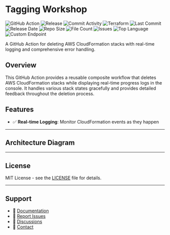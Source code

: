 # Tagging Workshop

![GitHub Action](https://img.shields.io/badge/GitHub-Action-blue?logo=github)&nbsp;![Release](https://github.com/subhamay-bhattacharyya/1904-tagging-tf/actions/workflows/release.yaml/badge.svg)&nbsp;![Commit Activity](https://img.shields.io/github/commit-activity/t/subhamay-bhattacharyya/1904-tagging-tf)&nbsp;![Terraform](https://img.shields.io/badge/AWS-Terraform-orange?logo=amazonaws)&nbsp;![Last Commit](https://img.shields.io/github/last-commit/subhamay-bhattacharyya/1904-tagging-tf)&nbsp;![Release Date](https://img.shields.io/github/release-date/subhamay-bhattacharyya/1904-tagging-tf)&nbsp;![Repo Size](https://img.shields.io/github/repo-size/subhamay-bhattacharyya/1904-tagging-tf)&nbsp;![File Count](https://img.shields.io/github/directory-file-count/subhamay-bhattacharyya/1904-tagging-tf)&nbsp;![Issues](https://img.shields.io/github/issues/subhamay-bhattacharyya/1904-tagging-tf)&nbsp;![Top Language](https://img.shields.io/github/languages/top/subhamay-bhattacharyya/1904-tagging-tf)&nbsp;![Custom Endpoint](https://img.shields.io/endpoint?url=https://gist.githubusercontent.com/bsubhamay/a7ee14cdca25687a049de45b530c98c3/raw/1904-tagging-tf.json?)


A GitHub Action for deleting AWS CloudFormation stacks with real-time logging and comprehensive error handling.

## Overview

This GitHub Action provides a reusable composite workflow that deletes AWS CloudFormation stacks while displaying real-time progress logs in the console. It handles various stack states gracefully and provides detailed feedback throughout the deletion process.

## Features

- ✅ **Real-time Logging**: Monitor CloudFormation events as they happen

---

## Architecture Diagram


---

## License

MIT License - see the [LICENSE](LICENSE) file for details.

---

## Support

- 📖 [Documentation](https://github.com/subhamay-bhattacharyya/1904-tagging-tf/wiki)
- 🐛 [Report Issues](https://github.com/subhamay-bhattacharyya/1904-tagging-tf/issues)
- 💬 [Discussions](https://github.com/subhamay-bhattacharyya/1904-tagging-tf/discussions)
- 📧 [Contact](mailto:support@subhamay.aws@gmail.com)